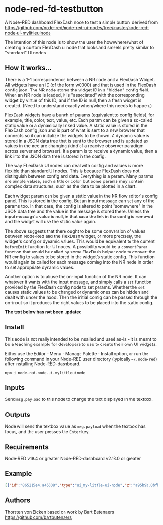 node-red-fd-testbutton
===============================

A Node-RED dashboard FlexDash node to test a simple button, derived from
https://github.com/node-red/node-red-ui-nodes/tree/master/node-red-node-ui-mylittleuinode

The intention of this node is to show the user the how/where/what of creating a custom
FlexDash ui node that looks and smeels pretty similar to "standard" UI nodes.

## How it works...

There is a 1-1 correspondence between a NR node and a FlexDash Widget.
All widgets have an ID (of the form w0000) and that is used in the FlexDash config json.
The NR node stores the widget ID in a "hidden" config field.
When an NR node is loaded, it is "associated" with the corresponding widget by virtue of this
ID, and if the ID is null, then a fresh widget is created. (Need to understand exactly when/where
this needs to happen.)

FlexDash widgets have a bunch of params (equivalent to config fields), for example, title, color,
text, value, etc.
Each param can be given a so-called static value or a dynamically linked value.
A static value is stored in the FlexDash config json and is part of what is sent to a new browser
that connects so it can initialize the widgets to be shown.
A dynamic value is stored in a JSON data tree that is sent to the browser and is updated as values in
the tree are changing (kind'of a reactive observer paradigm across server and browser).
If a param is to receive a dynamic value, then a link into the JSON data tree is stored in the config.

The way FLexDash UI nodes can deal with config and values is more flexible than standard UI nodes.
This is because FlexDash does not distinguish between config and data. Everything is a param.
Many params are simple values, such a title or color, but some params may contain complex data structures,
such as the data to be plotted in a chart.

Each widget param can be given a static value in the NR flow editor's config panel.
This is stored in the config.
But an input message can set any of the params too. In that case, the config is altered to point
"somewhere" in the JSON data tree and the value in the message is stored there.
Unless the input message's value is null, in that case the link in the config is removed and the
widget will use the static value again.

The above suggests that there ought to be some conversion of values between Node-Red and the FlexDash
widget, or more precisely, the widget's config or dynamic values.
This would be equivalent to the current `beforeEmit` function for UI nodes.
A possibility would be a `convertParam` function that would be called by some FlexDash helper code
to convert the NR config to values to be stored in the widget's static config.
This function would again be called for each message coming into the NR node in order to set
appropriate dynamic values.

Another option is to abuse the on-input function of the NR node.
It can whatever it wants with the input message, and simply calls a `set` function provided
by the FlexDash config node to set params.
Whether the `set` causes static values to be changed or dynamic ones can be hidden and dealt
with under the hood.
Then the initial config can be passed through the on-input so it produces the right values to
be placed into the static config.


__The text below has not been updated__

## Install
This node is not really intended to be insalled and used as-is - it is meant to be a teaching example for
developers to use to create their own UI widgets.

Either use the Editor - Menu - Manage Palette - Install option, or run the following command in your Node-RED user directory (typically `~/.node-red`) after installing Node-RED-dashboard.

    npm i node-red-node-ui-mylittleuinode

## Inputs
Send `msg.payload` to this node to change the text displayed in the textbox.

## Outputs
Node will send the textbox value as `msg.payload` when the textbox has focus, and the user presses the `Enter` key.


## Requirements
Node-RED v19.4 or greater
Node-RED-dashboard v2.13.0 or greater

## Example
```json
[{"id":"865215e4.a45508","type":"ui_my-little-ui-node","z":"a95b9b.0bfb7468","group":"eec59831.7f2e18","order":0,"width":0,"height":0,"name":"","textLabel":"My Little UI Node","textColor":"#000000","x":3410,"y":380,"wires":[["f9941dcd.0a9cf"]]},{"id":"d3d5d6de.eb37c8","type":"inject","z":"a95b9b.0bfb7468","name":"","topic":"","payload":"","payloadType":"date","repeat":"","crontab":"","once":false,"onceDelay":0.1,"x":3210,"y":380,"wires":[["865215e4.a45508"]]},{"id":"f9941dcd.0a9cf","type":"debug","z":"a95b9b.0bfb7468","name":"","active":true,"tosidebar":true,"console":false,"tostatus":false,"complete":"false","x":3620,"y":380,"wires":[]},{"id":"eec59831.7f2e18","type":"ui_group","z":"","name":"Test","tab":"6522c70.1515a38","disp":true,"width":"6","collapse":false},{"id":"6522c70.1515a38","type":"ui_tab","z":"","name":"Sandbox","icon":"dashboard","disabled":false,"hidden":false}]
```

## Authors
Thorsten von Eicken
based on work by
Bart Butenaers
https://github.com/bartbutenaers
